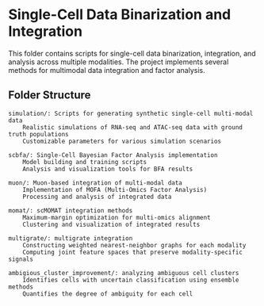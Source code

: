 # Single-Cell Data Binarization and Integration

This folder contains scripts for single-cell data binarization, integration, and analysis across multiple modalities. The project implements several methods for multimodal data integration and factor analysis.

## Folder Structure

    simulation/: Scripts for generating synthetic single-cell multi-modal data
        Realistic simulations of RNA-seq and ATAC-seq data with ground truth populations
        Customizable parameters for various simulation scenarios

    scbfa/: Single-Cell Bayesian Factor Analysis implementation
        Model building and training scripts
        Analysis and visualization tools for BFA results

    muon/: Muon-based integration of multi-modal data
        Implementation of MOFA (Multi-Omics Factor Analysis)
        Processing and analysis of integrated data

    momat/: scMOMAT integration methods
        Maximum-margin optimization for multi-omics alignment
        Clustering and visualization of integrated results

    multigrate/: multigrate integration 
        Constructing weighted nearest-neighbor graphs for each modality
        Computing joint feature spaces that preserve modality-specific signals

    ambigious_cluster_improvement/: analyzing ambiguous cell clusters
        Identifies cells with uncertain classification using ensemble methods
        Quantifies the degree of ambiguity for each cell